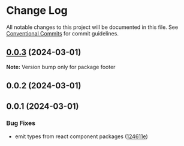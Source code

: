 # Change Log

All notable changes to this project will be documented in this file.
See [Conventional Commits](https://conventionalcommits.org) for commit guidelines.

## [0.0.3](https://github.com/ratontile/getting-started-example/compare/footer@0.0.2...footer@0.0.3) (2024-03-01)

**Note:** Version bump only for package footer

## 0.0.2 (2024-03-01)

## 0.0.1 (2024-03-01)

### Bug Fixes

- emit types from react component packages ([124611e](https://github.com/ratontile/getting-started-example/commit/124611e46cf4d07f337d3e9e522378a7f50116c9))
